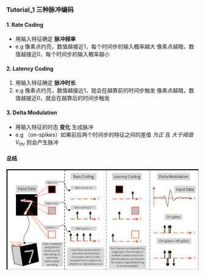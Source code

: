 ### Tutorial_1 三种脉冲编码

#### 1. Rate Coding

- 用输入特征确定  **脉冲频率**
- e.g   像素点约亮，数值越接近1，每个时间步的输入概率越大
  像素点越暗，数值越接近0，每个时间步的输入概率越小

#### 2. Latency Coding

1. 用输入特征确定 **脉冲时长**
2. e.g   像素点约亮，数值越接近1，就会在越靠前的时间步触发
   像素点越暗，数值越接近0，就会在越靠后的时间步触发

#### 3. Delta Modulation

- 用输入特征的时态 **变化** 生成脉冲
- e.g   （on-spikes）如果前后两个时间步的特征之间的差值 *为正* 且 *大于阈值$V_{thr}$* 则会产生脉冲

#### 总结

![1736066161678](image/Note/1736066161678.png)
